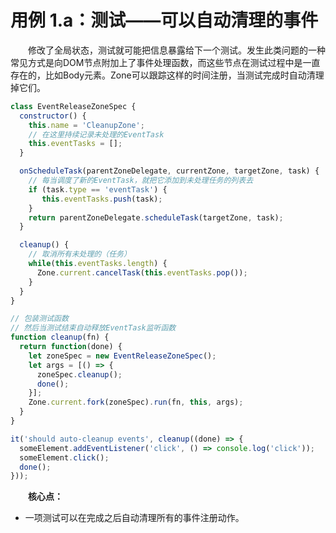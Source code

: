 # 用例 1.a：测试——可以自动清理的事件

&emsp;&emsp;修改了全局状态，测试就可能把信息暴露给下一个测试。发生此类问题的一种常见方式是向DOM节点附加上了事件处理函数，而这些节点在测试过程中是一直存在的，比如Body元素。Zone可以跟踪这样的时间注册，当测试完成时自动清理掉它们。

```javascript
class EventReleaseZoneSpec {
  constructor() {
    this.name = 'CleanupZone';
    // 在这里持续记录未处理的EventTask
    this.eventTasks = [];
  }

  onScheduleTask(parentZoneDelegate, currentZone, targetZone, task) {
    // 每当调度了新的EventTask，就把它添加到未处理任务的列表去
    if (task.type == 'eventTask') {
       this.eventTasks.push(task);
    }
    return parentZoneDelegate.scheduleTask(targetZone, task);
  }

  cleanup() {
    // 取消所有未处理的（任务）
    while(this.eventTasks.length) {
      Zone.current.cancelTask(this.eventTasks.pop());
    }
  }
}

// 包装测试函数
// 然后当测试结束自动释放EventTask监听函数
function cleanup(fn) {
  return function(done) {
    let zoneSpec = new EventReleaseZoneSpec();
    let args = [() => {
      zoneSpec.cleanup();
      done();
    }];
    Zone.current.fork(zoneSpec).run(fn, this, args);
  }
}

it('should auto-cleanup events', cleanup((done) => {
  someElement.addEventListener('click', () => console.log('click'));
  someElement.click();
  done();
}));
```

&emsp;&emsp;**核心点：**

* 一项测试可以在完成之后自动清理所有的事件注册动作。
